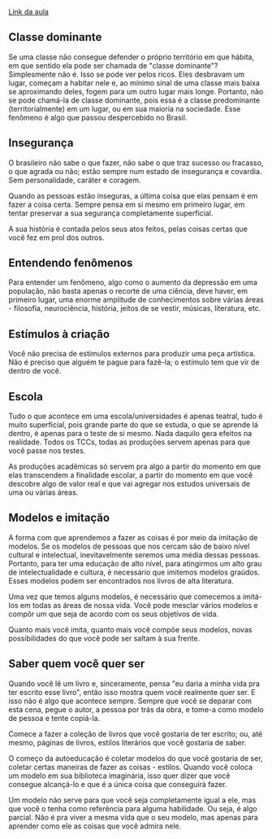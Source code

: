 [Link da aula](https://www.youtube.com/watch?v=cH3KXu14KAQ&list=PLmKjMw_ktWRsGhAJgVxax3YB_Gy05Re7X&index=1&t=2656s)

## Classe dominante
Se uma classe não consegue defender o próprio território em que hábita, em que sentido ela pode ser chamada de "classe dominante"? Simplesmente não é. Isso se pode ver pelos ricos. Eles desbravam um lugar, começam a habitar nele e, ao mínimo sinal de uma classe mais baixa se aproximando deles, fogem para um outro lugar mais longe. Portanto, não se pode chamá-la de classe dominante, pois essa é a classe predominante (territorialmente) em um lugar, ou em sua maioria na sociedade. Esse fenômeno é algo que passou despercebido no Brasil. 

## Insegurança
O brasileiro não sabe o que fazer, não sabe o que traz sucesso ou fracasso, o que agrada ou não; estão sempre num estado de insegurança e covardia. Sem personalidade, caráter e coragem.

Quando as pessoas estão inseguras, a última coisa que elas pensam é em fazer a coisa certa. Sempre pensa em si mesmo em primeiro lugar, em tentar preservar a sua segurança completamente superficial. 

A sua história é contada pelos seus atos feitos, pelas coisas certas que você fez em prol dos outros.

## Entendendo fenômenos
Para entender um fenômeno, algo como o aumento da depressão em uma população, não basta apenas o recorte de uma ciência, deve haver, em primeiro lugar, uma enorme amplitude de conhecimentos sobre várias áreas - filosofia, neurociência, história, jeitos de se vestir, músicas, literatura, etc.

## Estímulos à criação
Você não precisa de estímulos externos para produzir uma peça artística. Não é preciso que alguém te pague para fazê-la; o estímulo tem que vir de dentro de você. 

## Escola
Tudo o que acontece em uma escola/universidades é apenas teatral, tudo é muito superficial, pois grande parte do que se estuda, o que se aprende lá dentro, é apenas para o teste de si mesmo. Nada daquilo gera efeitos na realidade. Todos os TCCs, todas as produções servem apenas para que você passe nos testes.

As produções acadêmicas só servem pra algo a partir do momento em que elas transcendem a finalidade escolar, a partir do momento em que você descobre algo de valor real e que vai agregar nos estudos universais de uma ou várias áreas.

## Modelos e imitação
A forma com que aprendemos a fazer as coisas é por meio da imitação de modelos. Se os modelos de pessoas que nos cercam são de baixo nível cultural e intelectual, inevitavelmente seremos uma média dessas pessoas. Portanto, para ter uma educação de alto nível, para atingirmos um alto grau de intelectualidade e cultura, é necessário que imitemos modelos graúdos. Esses modelos podem ser encontrados nos livros de alta literatura. 

Uma vez que temos alguns modelos, é necessário que comecemos a imitá-los em todas as áreas de nossa vida. Você pode mesclar vários modelos e compôr um que seja de acordo com os seus objetivos de vida.

Quanto mais você imita, quanto mais você compõe seus modelos, novas possibilidades do que você pode ser saltam à sua frente.

## Saber quem você quer ser
Quando você lê um livro e, sinceramente, pensa "eu daria a minha vida pra ter escrito esse livro", então isso mostra quem você realmente quer ser. E isso não é algo que acontece sempre. Sempre que você se deparar com esta cena, pegue o autor, a pessoa por trás da obra, e tome-a como modelo de pessoa e tente copiá-la.

Comece a fazer a coleção de livros que você gostaria de ter escrito; ou, até mesmo, páginas de livros, estilos literários que você gostaria de saber. 

O começo da autoeducação é coletar modelos do que você gostaria de ser, coletar certas maneiras de fazer as coisas - estilos. Quando você coloca um modelo em sua biblioteca imaginária, isso quer dizer que você consegue alcançá-lo e que é a única coisa que conseguirá fazer.

Um modelo não serve para que você seja completamente igual a ele, mas que você o tenha como referência para alguma habilidade. Ou seja, é algo parcial. Não é pra viver a mesma vida que o seu modelo, mas apenas para aprender como ele as coisas que você admira nele.

